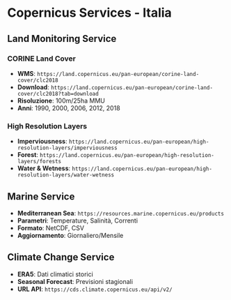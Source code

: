 # Copernicus Services - Italia

## Land Monitoring Service

### CORINE Land Cover
- **WMS**: `https://land.copernicus.eu/pan-european/corine-land-cover/clc2018`
- **Download**: `https://land.copernicus.eu/pan-european/corine-land-cover/clc2018?tab=download`
- **Risoluzione**: 100m/25ha MMU
- **Anni**: 1990, 2000, 2006, 2012, 2018

### High Resolution Layers
- **Imperviousness**: `https://land.copernicus.eu/pan-european/high-resolution-layers/imperviousness`
- **Forest**: `https://land.copernicus.eu/pan-european/high-resolution-layers/forests`
- **Water & Wetness**: `https://land.copernicus.eu/pan-european/high-resolution-layers/water-wetness`

## Marine Service
- **Mediterranean Sea**: `https://resources.marine.copernicus.eu/products`
- **Parametri**: Temperature, Salinità, Correnti
- **Formato**: NetCDF, CSV
- **Aggiornamento**: Giornaliero/Mensile

## Climate Change Service
- **ERA5**: Dati climatici storici
- **Seasonal Forecast**: Previsioni stagionali
- **URL API**: `https://cds.climate.copernicus.eu/api/v2/`
